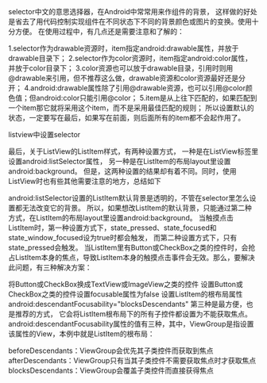 selector中文的意思选择器，在Android中常常用来作组件的背景，
这样做的好处是省去了用代码控制实现组件在不同状态下不同的背景颜色或图片的变换。使用十分方便。
在使用过程中，有几点还是需要注意和了解的：

1.selector作为drawable资源时，item指定android:drawable属性，并放于drawable目录下；
2.selector作为color资源时，item指定android:color属性，并放于color目录下；
3.color资源也可以放于drawable目录，引用时则用@drawable来引用，但不推荐这么做，drawable资源和color资源最好还是分开；
4.android:drawable属性除了引用@drawable资源，也可以引用@color颜色值；但android:color只能引用@color；
5.item是从上往下匹配的，如果匹配到一个item那它就将采用这个item，而不是采用最佳匹配的规则；
所以设置默认的状态，一定要写在最后，如果写在前面，则后面所有的item都不会起作用了。

listview中设置selector

最后，关于ListView的ListItem样式，有两种设置方式，
一种是在ListView标签里设置android:listSelector属性，
另一种是在ListItem的布局layout里设置android:background。
但是，这两种设置的结果却有着不同。同时，使用ListView时也有些其他需要注意的地方，总结如下

android:listSelector设置的ListItem默认背景是透明的，不管在selector里怎么设置都无法改变它的背景。
所以，如果想改ListItem的默认背景，只能通过第二种方式，在ListItem的布局layout里设置android:background。
当触摸点击ListItem时，第一种设置方式下，state_pressed、state_focused和state_window_focused设为true时都会触发，
而第二种设置方式下，只有state_pressed会触发。
当ListItem里有Button或CheckBox之类的控件时，会抢占ListItem本身的焦点，导致ListItem本身的触摸点击事件会无效。那么，要解决此问题，有三种解决方案：

将Button或CheckBox换成TextView或ImageView之类的控件
设置Button或CheckBox之类的控件设置focusable属性为false
设置ListItem的根布局属性android:descendantFocusability="blocksDescendants"
第三种是最方便，也是推荐的方式，
它会将ListItem根布局下的所有子控件都设置为不能获取焦点。
android:descendantFocusability属性的值有三种，其中，ViewGroup是指设置该属性的View，本例中就是ListItem的根布局：

beforeDescendants：ViewGroup会优先其子类控件而获取到焦点
afterDescendants：ViewGroup只有当其子类控件不需要获取焦点时才获取焦点
blocksDescendants：ViewGroup会覆盖子类控件而直接获得焦点
